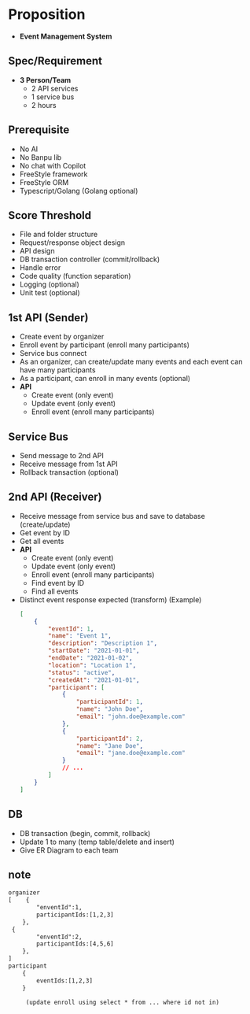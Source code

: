 # Proposition
- **Event Management System**

## Spec/Requirement
- **3 Person/Team**
  - 2 API services
  - 1 service bus
  - 2 hours

## Prerequisite
- No AI
- No Banpu lib
- No chat with Copilot
- FreeStyle framework
- FreeStyle ORM
- Typescript/Golang (Golang optional)

## Score Threshold
- File and folder structure
- Request/response object design
- API design
- DB transaction controller (commit/rollback)
- Handle error
- Code quality (function separation)
- Logging (optional)
- Unit test (optional)

## 1st API (Sender)
- Create event by organizer
- Enroll event by participant (enroll many participants)
- Service bus connect
- As an organizer, can create/update many events and each event can have many participants
- As a participant, can enroll in many events (optional)
- **API**
  - Create event (only event)
  - Update event (only event)
  - Enroll event (enroll many participants)

## Service Bus
- Send message to 2nd API
- Receive message from 1st API
- Rollback transaction (optional)

## 2nd API (Receiver)
- Receive message from service bus and save to database (create/update)
- Get event by ID
- Get all events
- **API**
  - Create event (only event)
  - Update event (only event)
  - Enroll event (enroll many participants)
  - Find event by ID
  - Find all events
- Distinct event response expected (transform) (Example)
  ```json
  [
      {
          "eventId": 1,
          "name": "Event 1",
          "description": "Description 1",
          "startDate": "2021-01-01",
          "endDate": "2021-01-02",
          "location": "Location 1",
          "status": "active",
          "createdAt": "2021-01-01",
          "participant": [
              {
                  "participantId": 1,
                  "name": "John Doe",
                  "email": "john.doe@example.com"
              },
              {
                  "participantId": 2,
                  "name": "Jane Doe",
                  "email": "jane.doe@example.com"
              }
              // ...
          ]
      }
  ]
  ```

## DB
- DB transaction (begin, commit, rollback)
- Update 1 to many (temp table/delete and insert)
- Give ER Diagram to each team

## note
```txt
organizer
[    {
        "enventId":1,
        participantIds:[1,2,3]
    },
 {
        "enventId":2,
        participantIds:[4,5,6]
    },
]
participant
    {
        eventIds:[1,2,3]
    }

     (update enroll using select * from ... where id not in)
```
